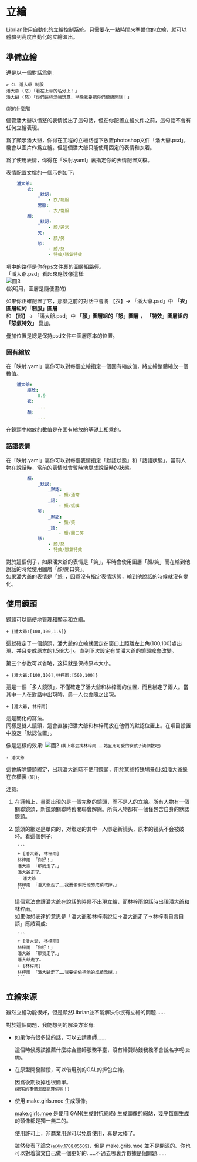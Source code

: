 # 立繪

Librian使用自動化的立繪控制系統。只需要花一點時間來準備你的立繪，就可以體驗到高度自動化的立繪演出。

## 準備立繪

還是以一個對話爲例: 

    > CL 潘大爺 制服    
    潘大爺 (怒)「看在上帝的名分上！」
    潘大爺 (怒)「你們這些混帳玩意，早晚我要把你們統統開除！」

<small>(說的什麼鬼)</small>

儘管潘大爺以憤怒的表情說出了這句話，但在你配置立繪文件之前，這句話不會有任何立繪表現。

爲了顯示潘大爺，你得在工程的立繪路徑下放置photoshop文件「潘大爺.psd」，纔會以圖片作爲立繪。但這個潘大爺只能使用固定的表情和衣着。

爲了使用表情，你得在「映射.yaml」裏指定你的表情配置文檔。

表情配置文檔的一個示例如下: 
```yaml
    潘大爺:
        衣:
            _默認:
                - 衣/制服
            常服:
                - 衣/常服
        顏: 
            _默認:
                - 顏/通常
            笑:
                - 顏/笑
            怒:
                - 顏/怒
                - 特效/怒氣特效
```
項中的路徑是你在ps文件裏的圖層組路徑。   
「潘大爺.psd」看起來應該像這樣:    
![圖3](圖3.png)   
(說明用，圖層是隨便畫的)

如果你正確配置了它，那麼之前的對話中會將
【衣】-> 「潘大爺.psd」中 **「衣」圖層組的「制服」圖層**  
和
【顏】-> 「潘大爺.psd」中
        **「顏」圖層組的「怒」圖層** ，
        **「特效」圖層組的「怒氣特效」** 疊加。

疊加位置是總是保持psd文件中圖層原本的位置。

### 固有縮放
在「映射.yaml」裏你可以對每個立繪指定一個固有縮放值，將立繪整體縮放一個數值。
```yaml
    潘大爺:
        縮放:
            0.9
        衣:
            ...
        顏:
            ...
```
在鏡頭中縮放的數值是在固有縮放的基礎上相乘的。

### 話語表情
在「映射.yaml」裏你可以對每個表情指定「默認狀態」和「話語狀態」，當前人物在說話時，當前的表情就會暫時地變成說話時的狀態。   
```yaml
        顏: 
            _默認:
                _默認:
                    - 顏/通常
                _語:
                    - 顏/張嘴
            笑:
                _默認:
                    - 顏/笑
                _語:
                    - 顏/開口笑
            怒:
                - 顏/怒
                - 特效/怒氣特效
```
對於這個例子，如果潘大爺的表情是「笑」，平時會使用圖層「顏/笑」而在輪到他說話的時候使用圖層「顏/開口笑」。   
如果潘大爺的表情是「怒」，因爲沒有指定表情狀態，輪到他說話的時候就沒有變化。

## 使用鏡頭

鏡頭可以簡便地管理和顯示和立繪。

    + {潘大爺:[100,100,1.5]}

這就確定了一個鏡頭，潘大爺的立繪就固定在窗口上距離左上角(100,100)處出現，并且变成原本的1.5倍大小。直到下次設定有關潘大爺的鏡頭纔會改變。

第三个参数可以省略，这样就是保持原本大小。

    + {潘大爺:[100,100],林梓雨:[500,100]}

這是一個「多人鏡頭」，不僅確定了潘大爺和林梓雨的位置，而且綁定了兩人。當其中一人在對話中出現時，另一人也會隨之出現。 

    + [潘大爺, 林梓雨]

這是簡化的寫法。   
同樣是雙人鏡頭，這會直接把潘大爺和林梓雨放在他們的默認位置上。在項目設置中設定「默認位置」。

像是這樣的效果: 
![圖2](樣例_東方.jpg)
<small>(我上哪去找林梓雨……姑且用可愛的女孩子湊個數吧)</small>

    - 潘大爺
    
這會解除鏡頭綁定，出現潘大爺時不使用鏡頭，用於某些特殊場景(比如潘大爺躲在衣櫃裏 <small>(笑)</small>)。

注意: 

1. 在邏輯上，畫面出現的是一個完整的鏡頭，而不是人的立繪。所有人物有一個關聯鏡頭，新鏡頭關聯時舊關聯會解除。所有人物都有一個僅包含自身的默認鏡頭。

2. 鏡頭的綁定是單向的，对绑定的其中一人绑定新镜头，原本的镜头不会被破坏。看這個例子: 

        ```
        + [潘大爺, 林梓雨]
        林梓雨 「你好！」
        潘大爺 「那我走了。」
        潘大爺走了。
        - 潘大爺
        林梓雨 「潘大爺走了……我要偷偷把他的成績改掉。」
        ```

    這個寫法會讓潘大爺在說話的時候不出現立繪，而林梓雨說話時出現潘大爺和林梓雨。   
    如果你想表達的意思是「潘大爺和林梓雨說話->潘大爺走了->林梓雨自言自語」應該寫成:
    
        ```
        + [潘大爺, 林梓雨]
        林梓雨 「你好！」
        潘大爺 「那我走了。」
        潘大爺走了。
        + [林梓雨]
        林梓雨 「潘大爺走了……我要偷偷把他的成績改掉。」
        ```

## 立繪來源

雖然立繪功能很好，但是顯然Librian並不能解決你沒有立繪的問題……   

對於這個問題，我能想到的解決方案有: 

+ 如果你有很多錢的話，可以去請畫師……

    這個時候應該推薦什麼綜合畫師服務平臺，沒有給贊助錢我纔不會說名字呢<small>(傲嬌)</small>。

+ 在原型開發階段，可以借用別的GAL的拆包立繪。

    因爲後期換掉也很簡單。   
    <small>(肥宅的事情怎麼能算偷呢！)</small>
    
+ 使用 make.girls.moe 生成頭像。

    [make.girls.moe](https://make.girls.moe) 是使用 GAN(生成對抗網絡) 生成頭像的網站，幾乎每個生成的頭像都是獨一無二的。  

    使用許可上，非商業用途可以免費使用，真是太棒了。   

    雖然發表了論文<small>([arXiv:1708.05509](https://arxiv.org/abs/1708.05509))</small>，但是 make.grils.moe 並不是開源的。你也可以對着論文自己做一個更好的……不過去哪裏弄數據是個問題……